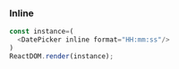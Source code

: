 ### Inline

<!--start-code-->
```js
const instance=(
  <DatePicker inline format="HH:mm:ss"/>
)
ReactDOM.render(instance);
```
<!--end-code-->
